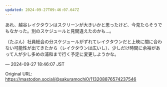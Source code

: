 ```yaml
---
updated: 2024-09-27T09:46:07.647Z
---
```


<p>あれ、越谷レイクタウンはスクリーンが大きいかと思ったけど、今見たらそうでもなかった。別のスケジュールと見間違えたのかも…。</p><p>（たぶん）社員総会の分スケジュールがずれてレイクタウンだと上映に間に合わない可能性が出てきたから（レイクタウンは広いし）、少しだけ時間に余裕があって人が少し多めの浦和まで行く予定に変更しようかな。</p>

&mdash; 2024-09-27 18:46:07 JST

Original URL: https://mastodon.social/@sakuramochi0/113208876574237546

